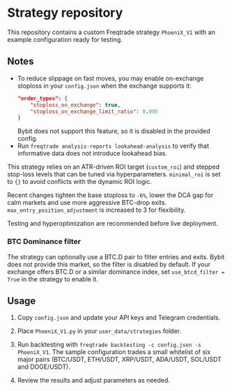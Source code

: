 # Strategy repository

This repository contains a custom Freqtrade strategy `PhoeniX_V1` with an
example configuration ready for testing.

## Notes

- To reduce slippage on fast moves, you may enable on-exchange stoploss in your
  `config.json` when the exchange supports it:
  ```json
  "order_types": {
      "stoploss_on_exchange": true,
      "stoploss_on_exchange_limit_ratio": 0.995
  }
  ```
  Bybit does not support this feature, so it is disabled in the provided config.
- Run `freqtrade analysis-reports lookahead-analysis` to verify that informative
 data does not introduce lookahead bias.

This strategy relies on an ATR-driven ROI target (`custom_roi`) and stepped
stop-loss levels that can be tuned via hyperparameters. `minimal_roi` is set to
`{}` to avoid conflicts with the dynamic ROI logic.

Recent changes tighten the base stoploss to `-6%`, lower the DCA gap for calm markets
and use more aggressive BTC-drop exits. `max_entry_position_adjustment` is increased
to 3 for flexibility.

Testing and hyperoptimization are recommended before live deployment.

### BTC Dominance filter
The strategy can optionally use a BTC.D pair to filter entries and exits.
Bybit does not provide this market, so the filter is disabled by default.
If your exchange offers BTC.D or a similar dominance index, set
`use_btcd_filter = True` in the strategy to enable it.

## Usage

1. Copy `config.json` and update your API keys and Telegram credentials.
2. Place `PhoeniX_V1.py` in your `user_data/strategies` folder.
3. Run backtesting with `freqtrade backtesting -c config.json -s PhoeniX_V1`.
   The sample configuration trades a small whitelist of six major pairs
   (BTC/USDT, ETH/USDT, XRP/USDT, ADA/USDT, SOL/USDT and DOGE/USDT).

4. Review the results and adjust parameters as needed.
